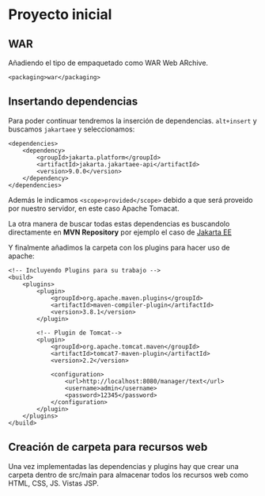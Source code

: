 # Proyecto inicial

## WAR
Añadiendo el tipo de empaquetado como WAR Web ARchive.

`<packaging>war</packaging>`

## Insertando dependencias
Para poder continuar tendremos la inserción de dependencias. `alt+insert` y buscamos `jakartaee`  y seleccionamos: 

```
<dependencies>
    <dependency>
        <groupId>jakarta.platform</groupId>
        <artifactId>jakarta.jakartaee-api</artifactId>
        <version>9.0.0</version>
    </dependency>
</dependencies>
```

Además le indicamos `<scope>provided</scope>` debido a que será proveido por nuestro servidor, en este caso Apache Tomacat.

La otra manera de buscar todas estas dependencias es buscandolo directamente en **MVN Repository** por ejemplo el caso de [Jakarta EE](https://mvnrepository.com/artifact/jakarta.platform/jakarta.jakartaee-api)


Y finalmente añadimos la carpeta con los plugins para hacer uso de apache:

```
<!-- Incluyendo Plugins para su trabajo -->
<build>
    <plugins>
        <plugin>
            <groupId>org.apache.maven.plugins</groupId>
            <artifactId>maven-compiler-plugin</artifactId>
            <version>3.8.1</version>
        </plugin>

        <!-- Plugin de Tomcat-->
        <plugin>
            <groupId>org.apache.tomcat.maven</groupId>
            <artifactId>tomcat7-maven-plugin</artifactId>
            <version>2.2</version>

            <configuration>
                <url>http://localhost:8080/manager/text</url>
                <username>admin</username>
                <password>12345</password>
            </configuration>
        </plugin>
    </plugins>
</build>
```

## Creación de carpeta para recursos web
Una vez implementadas las dependencias y plugins hay que crear una carpeta dentro de src/main para almacenar todos los recursos web como HTML, CSS, JS. Vistas JSP.